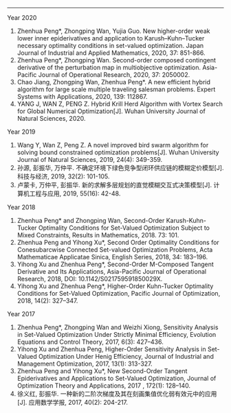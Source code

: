 ---

Year 2020

1. Zhenhua Peng*, Zhongping Wan, Yujia Guo. New higher-order weak lower inner epiderivatives and application to Karush–Kuhn–Tucker necessary optimality conditions in set-valued optimization. Japan Journal of Industrial and Applied Mathematics, 2020, 37: 851-866.
2. Zhenhua Peng*, Zhongping Wan. Second-order composed contingent derivative of the perturbation map in multiobjective optimization. Asia-Pacific Journal of Operational Research, 2020, 37: 2050002.
3. Chao Jiang, Zhongping Wan, Zhenhua Peng*. A new efficient hybrid algorithm for large scale multiple traveling salesman problems. Expert Systems with Applications, 2020, 139: 112867.
4. YANG J, WAN Z, PENG Z. Hybrid Krill Herd Algorithm with Vortex Search for Global Numerical Optimization[J]. Wuhan University Journal of Natural Sciences, 2020.

Year 2019

1. Wang Y, Wan Z, Peng Z. A novel improved bird swarm algorithm for solving bound constrained optimization problems[J]. Wuhan University Journal of Natural Sciences, 2019, 24(4): 349-359.
2. 孙源, 彭振华, 万仲平. 不确定环境下绿色竞争型闭环供应链的模糊定价模型[J]. 科技与经济, 2019, 32(2): 101-105.
3. 卢蒙卡, 万仲平, 彭振华. 新的求解多层规划的直觉模糊交互式决策模型[J]. 计算机工程与应用, 2019, 55(16): 42-48.

Year 2018

1. Zhenhua Peng* and Zhongping Wan, Second-Order Karush-Kuhn-Tucker Optimality Conditions for Set-Valued Optimization Subject to Mixed Constraints, Results in Mathematics, 2018. 73: 101.
2. Zhenhua Peng and Yihong Xu*, Second Order Optimality Conditions for Conesubarcwise Connected Set-valued Optimization Problems, Acta Mathematicae Applicatae Sinica, English Series, 2018, 34: 183–196.
3. Yihong Xu and Zhenhua Peng*, Second-Order M-Composed Tangent Derivative and Its Applications, Asia-Pacific Journal of Operational Research, 2018, DOI: 10.1142/S021759591850029X.
4. Yihong Xu and Zhenhua Peng*, Higher-Order Kuhn-Tucker Optimality Conditions for Set-Valued Optimization, Pacific Journal of Optimization, 2018, 14(2): 327–347.


Year 2017

1. Zhenhua Peng*, Zhongping Wan and Weizhi Xiong, Sensitivity Analysis in Set-Valued Optimization Under Strictly Minimal Efficiency, Evolution Equations and Control Theory, 2017, 6(3): 427–436.
2. Yihong Xu and Zhenhua Peng, Higher-Order Sensitivity Analysis in Set-Valued Optimization Under Henig Efficiency, Journal of Industrial and Management Optimization, 2017, 13(1): 313-327.
3. Zhenhua Peng and Yihong Xu*, New Second-Order Tangent Epiderivatives and Applications to Set-Valued Optimization, Journal of Optimization Theory and Applications, 2017 , 172(1): 128–140.
4. 徐义红, 彭振华. 一种新的二阶次梯度及其在刻画集值优化弱有效元中的应用[J]. 应用数学学报, 2017, 40(2): 204-217.
